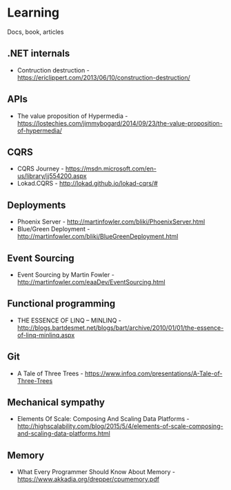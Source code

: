 # Learning
Docs, book, articles

## .NET internals
* Contruction destruction - https://ericlippert.com/2013/06/10/construction-destruction/

## APIs
* The value proposition of Hypermedia - https://lostechies.com/jimmybogard/2014/09/23/the-value-proposition-of-hypermedia/
 
## CQRS
* CQRS Journey - https://msdn.microsoft.com/en-us/library/jj554200.aspx
* Lokad.CQRS - http://lokad.github.io/lokad-cqrs/#

## Deployments
* Phoenix Server - http://martinfowler.com/bliki/PhoenixServer.html
* Blue/Green Deployment - http://martinfowler.com/bliki/BlueGreenDeployment.html
 
## Event Sourcing
* Event Sourcing by Martin Fowler - http://martinfowler.com/eaaDev/EventSourcing.html

## Functional programming
* THE ESSENCE OF LINQ – MINLINQ - http://blogs.bartdesmet.net/blogs/bart/archive/2010/01/01/the-essence-of-linq-minlinq.aspx

## Git
* A Tale of Three Trees - https://www.infoq.com/presentations/A-Tale-of-Three-Trees

## Mechanical sympathy
* Elements Of Scale: Composing And Scaling Data Platforms - http://highscalability.com/blog/2015/5/4/elements-of-scale-composing-and-scaling-data-platforms.html

## Memory
* What Every Programmer Should Know About Memory - https://www.akkadia.org/drepper/cpumemory.pdf
